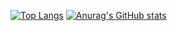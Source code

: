 [![Top Langs](https://github-readme-stats.vercel.app/api/top-langs/?username=claitonllemes&layout=compact)](https://github.com/claitonllemes/github-readme-stats)
[![Anurag's GitHub stats](https://github-readme-stats.vercel.app/api?username=anuraghazra)](https://github.com/anuraghazra/github-readme-stats)

